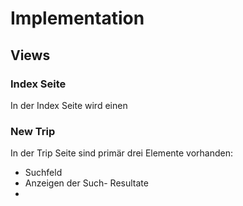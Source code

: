 # Implementation

## Views

### Index Seite

In der Index Seite wird einen

### New Trip

In der Trip Seite sind primär drei Elemente vorhanden:

- Suchfeld
- Anzeigen der Such- Resultate
-
